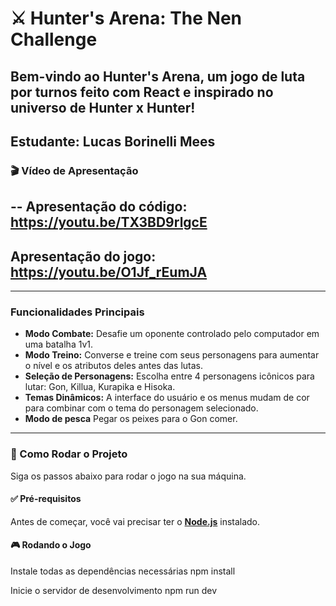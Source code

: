 # ⚔️ Hunter's Arena: The Nen Challenge

Bem-vindo ao Hunter's Arena, um jogo de luta por turnos feito com React e inspirado no universo de Hunter x Hunter!
---
Estudante: Lucas Borinelli Mees
---

### 🎬 Vídeo de Apresentação
--
Apresentação do código: https://youtu.be/TX3BD9rlgcE
--
Apresentação do jogo: https://youtu.be/O1Jf_rEumJA
--

---

### Funcionalidades Principais
* **Modo Combate:** Desafie um oponente controlado pelo computador em uma batalha 1v1.
* **Modo Treino:** Converse e treine com seus personagens para aumentar o nível e os atributos deles antes das lutas.
* **Seleção de Personagens:** Escolha entre 4 personagens icônicos para lutar: Gon, Killua, Kurapika e Hisoka.
* **Temas Dinâmicos:** A interface do usuário e os menus mudam de cor para combinar com o tema do personagem selecionado.
* **Modo de pesca** Pegar os peixes para o Gon comer.

---

### 🚀 Como Rodar o Projeto

Siga os passos abaixo para rodar o jogo na sua máquina.

#### ✅ Pré-requisitos
Antes de começar, você vai precisar ter o **[Node.js](https://nodejs.org/en/)** instalado.

#### 🎮 Rodando o Jogo
Instale todas as dependências necessárias
npm install

Inicie o servidor de desenvolvimento
npm run dev
